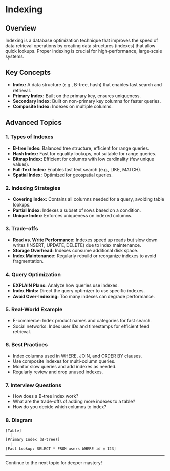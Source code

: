 # Indexing

## Overview
Indexing is a database optimization technique that improves the speed of data retrieval operations by creating data structures (indexes) that allow quick lookups. Proper indexing is crucial for high-performance, large-scale systems.

## Key Concepts
- **Index:** A data structure (e.g., B-tree, hash) that enables fast search and retrieval.
- **Primary Index:** Built on the primary key, ensures uniqueness.
- **Secondary Index:** Built on non-primary key columns for faster queries.
- **Composite Index:** Indexes on multiple columns.

## Advanced Topics
### 1. Types of Indexes
- **B-tree Index:** Balanced tree structure, efficient for range queries.
- **Hash Index:** Fast for equality lookups, not suitable for range queries.
- **Bitmap Index:** Efficient for columns with low cardinality (few unique values).
- **Full-Text Index:** Enables fast text search (e.g., LIKE, MATCH).
- **Spatial Index:** Optimized for geospatial queries.

### 2. Indexing Strategies
- **Covering Index:** Contains all columns needed for a query, avoiding table lookups.
- **Partial Index:** Indexes a subset of rows based on a condition.
- **Unique Index:** Enforces uniqueness on indexed columns.

### 3. Trade-offs
- **Read vs. Write Performance:** Indexes speed up reads but slow down writes (INSERT, UPDATE, DELETE) due to index maintenance.
- **Storage Overhead:** Indexes consume additional disk space.
- **Index Maintenance:** Regularly rebuild or reorganize indexes to avoid fragmentation.

### 4. Query Optimization
- **EXPLAIN Plans:** Analyze how queries use indexes.
- **Index Hints:** Direct the query optimizer to use specific indexes.
- **Avoid Over-Indexing:** Too many indexes can degrade performance.

### 5. Real-World Example
- E-commerce: Index product names and categories for fast search.
- Social networks: Index user IDs and timestamps for efficient feed retrieval.

### 6. Best Practices
- Index columns used in WHERE, JOIN, and ORDER BY clauses.
- Use composite indexes for multi-column queries.
- Monitor slow queries and add indexes as needed.
- Regularly review and drop unused indexes.

### 7. Interview Questions
- How does a B-tree index work?
- What are the trade-offs of adding more indexes to a table?
- How do you decide which columns to index?

### 8. Diagram
```
[Table]
  |
[Primary Index (B-tree)]
  |
[Fast Lookup: SELECT * FROM users WHERE id = 123]
```

---
Continue to the next topic for deeper mastery!
